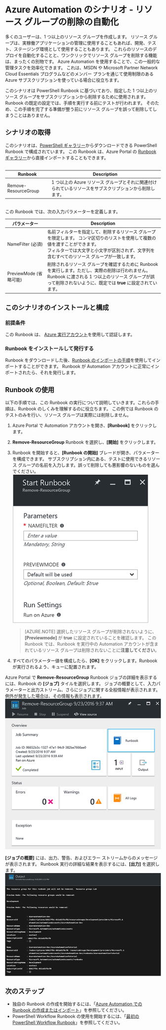 <properties
    pageTitle="リソース グループの削除の自動化 | Microsoft Azure"
    description="サブスクリプション内のすべてのリソース グループを削除する Runbook が含まれた、PowerShell Workflow バージョンの Azure Automation のシナリオ。"
    services="automation"
    documentationCenter=""
    authors="MGoedtel"
    manager="jwhit"
    editor=""
    />
<tags
    ms.service="automation"
    ms.workload="tbd"
    ms.tgt_pltfrm="na"
    ms.devlang="na"
    ms.topic="get-started-article"
    ms.date="09/26/2016"
    ms.author="magoedte"/>


# <a name="azure-automation-scenario---automate-removal-of-resource-groups"></a>Azure Automation のシナリオ - リソース グループの削除の自動化

多くのユーザーは、1 つ以上のリソース グループを作成します。 リソース グループは、実稼働アプリケーションの管理に使用することもあれば、開発、テスト、ステージング環境として使用することもあります。 これらのリソースのデプロイを自動化することと、ワンクリックでリソース グループを削除する機能は、まったくの別物です。 Azure Automation を使用することで、この一般的な管理タスクを効率化できます。 これは、MSDN や Microsoft Partner Network Cloud Essentials プログラムなどのメンバー プランを通じて使用制限のある Azure サブスクリプションを使っている場合に役立ちます。

このシナリオは PowerShell Runbook に基づいており、指定した 1 つ以上のリソース グループをサブスクリプションから削除するために使用されます。 Runbook の既定の設定では、手順を実行する前にテストが行われます。 そのため、この手順を完了する準備が整う前にリソース グループを誤って削除してしまうことはありません。   

## <a name="getting-the-scenario"></a>シナリオの取得

このシナリオは、[PowerShell ギャラリー](https://www.powershellgallery.com/packages/Remove-ResourceGroup/1.0/DisplayScript)からダウンロードできる PowerShell Runbook で構成されています。 この Runbook は、Azure Portal の [Runbook ギャラリー](automation-runbook-gallery.md)から直接インポートすることもできます。<br><br>

Runbook | Description|
----------|------------|
Remove-ResourceGroup | 1 つ以上の Azure リソース グループとそれに関連付けられているリソースをサブスクリプションから削除します。  
<br>
この Runbook では、次の入力パラメーターを定義します。

パラメーター | Description|
----------|------------|
NameFilter (必須) | 名前フィルターを指定して、削除するリソース グループを限定します。 コンマ区切りのリストを使用して複数の値を渡すことができます。<br>フィルターでは大文字と小文字が区別されず、文字列を含むすべてのリソース グループが一致します。|
PreviewMode (省略可能) | 削除されるリソース グループを確認するために Runbook を実行します。ただし、実際の削除は行われません。<br>Runbook に渡される 1 つ以上のリソース グループが誤って削除されないように、既定では **true** に設定されています。  

## <a name="install-and-configure-this-scenario"></a>このシナリオのインストールと構成

### <a name="prerequisites"></a>前提条件

この Runbook は、 [Azure 実行アカウント](automation-sec-configure-azure-runas-account.md)を使用して認証します。    

### <a name="install-and-publish-the-runbooks"></a>Runbook をインストールして発行する

Runbook をダウンロードした後、[Runbook のインポートの手順](automation-creating-importing-runbook.md#importing-a-runbook-from-a-file-into-Azure-Automation)を使用してインポートすることができます。 Runbook が Automation アカウントに正常にインポートされたら、それを発行します。


## <a name="using-the-runbook"></a>Runbook の使用

以下の手順では、この Runbook の実行について説明していきます。これらの手順は、Runbook のしくみを理解するのに役立ちます。 この例では Runbook のテストのみを行い、リソース グループは実際には削除しません。  

1. Azure Portal で Automation アカウントを開き、**[Runbook]** をクリックします。
2. **Remove-ResourceGroup** Runbook を選択し、**[開始]** をクリックします。
3. Runbook を開始すると、**[Runbook の開始]** ブレードが開き、パラメーターを構成できます。 サブスクリプション内にある、テストに使用できるリソース グループの名前を入力します。誤って削除しても悪影響のないものを選んでください。<br> ![Remove-ResouceGroup のパラメーター](media/automation-scenario-remove-resourcegroup/remove-resourcegroup-input-parameters.png)

    >[AZURE.NOTE] 選択したリソース グループが削除されないように、**[Previewmode]** が **true** に設定されていることを確認します。  この Runbook では、Runbook を実行中の Automation アカウントが含まれているリソース グループは削除されないことに**注意してください**。  

4. すべてのパラメーター値を構成したら、**[OK]** をクリックします。Runbook が実行されるよう、キューに配置されます。  

Azure Portal で **Remove-ResourceGroup** Runbook ジョブの詳細を表示するには、Runbook の **[ジョブ]** タイルを選択します。 ジョブの概要として、入力パラメーターと出力ストリーム、さらにジョブに関する全般情報が表示されます。例外が発生した場合は、その情報も表示されます。<br> ![Remove-ResourceGroup Runbook ジョブの状態](media/automation-scenario-remove-resourcegroup/remove-resourcegroup-runbook-job-status.png)

**[ジョブの概要]** には、出力、警告、およびエラー ストリームからのメッセージが表示されます。 Runbook 実行の詳細な結果を表示するには、**[出力]** を選択します。<br> ![Remove-ResourceGroup Runbook の出力結果](media/automation-scenario-remove-resourcegroup/remove-resourcegroup-runbook-job-output.png)

## <a name="next-steps"></a>次のステップ

- 独自の Runbook の作成を開始するには、「[Azure Automation での Runbook の作成またはインポート](automation-creating-importing-runbook.md)」を参照してください。
- PowerShell Workflow Runbook の使用を開始するには、「[最初の PowerShell Workflow Runbook](automation-first-runbook-textual.md)」を参照してください。



<!--HONumber=Oct16_HO2-->


